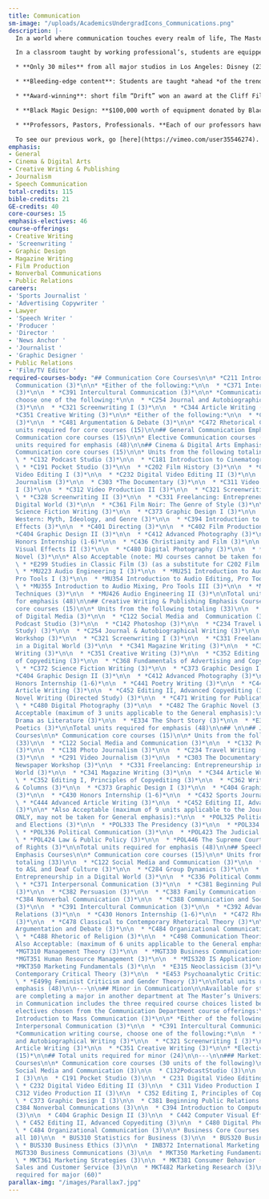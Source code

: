 ```yaml
---
title: Communication
sm-image: "/uploads/AcademicsUndergradIcons_Communications.png"
description: |-
  In a world where communication touches every realm of life, The Master’s University disciplines students to not only excel in their chosen focus, but also do so in a way that will glorify God. One of the most basic elements of Christianity is evangelism and a degree in Communications will set a student up with some of the best skills to reach the largest number of people; whether supporting Christian organizations or working in a secular work environment.

  In a classroom taught by working professional’s, students are equipped with hands-on experience as well as working as a part of a team. There is synergy between all emphases, as required in the professional world. Each year they work together to create projects like short films and graphic novels which can later be used in their professional portfolios. No graduate of the Communications department leaves unprepared.

  * **Only 30 miles** from all major studios in Los Angeles: Disney (23 miles), Columbia Pictures (31 miles), 20thCentury Fox (29 miles), Paramount Pictures (27 miles), Universal Pictures (23 miles), MGM (28 miles) and more.

  * **Bleeding-edge content**: Students are taught *ahead *of the trends, positioning them to be pioneers and entreprenuers while still in school and leaders upon graduation.

  * **Award-winning**: short film “Drift” won an award at the Cliff Film Festival of which 13 countries participated in. Each student involved in its production received IMDB credit.

  * **Black Magic Design: **$100,000 worth of equipment donated by Black Magic Design, including industry level 4k cameras, sound and light equipment,  a podcast studio and more.

  * **Professors, Pastors, Professionals. **Each of our professors have either worked or are still working professionally in their fields.

  To see our previous work, go [here](https://vimeo.com/user35546274).
emphasis:
- General
- Cinema & Digital Arts
- Creative Writing & Publishing
- Journalism
- Speech Communication
total-credits: 115
bible-credits: 21
GE-credits: 40
core-courses: 15
emphasis-electives: 46
course-offerings:
- Creative Writing
- 'Screenwriting '
- Graphic Design
- Magazine Writing
- Film Production
- Nonverbal Communications
- Public Relations
careers:
- 'Sports Journalist '
- 'Advertising Copywriter '
- Lawyer
- 'Speech Writer '
- 'Producer '
- 'Director '
- 'News Anchor '
- 'Journalist '
- 'Graphic Designer '
- Public Relations
- 'Film/TV Editor '
required-courses-body: "## Communication Core Courses\n\n* *C211 Introduction to Mass
  Communication (3)*\n\n* *Either of the following:*\n\n  * *C371 Interpersonal Communication
  (3)*\n\n  * *C391 Intercultural Communication (3)*\n\n* *Communication Writing course,
  choose one of the following:*\n\n  * *C254 Journal and Autobiographical Writing
  (3)*\n\n  * *C321 Screenwriting I (3)*\n\n  * *C344 Article Writing (3)*\n\n  *
  *C351 Creative Writing (3)*\n\n* *Either of the following:*\n\n  * *C382 Persuasion
  (3)*\n\n  * *C481 Argumentation & Debate (3)*\n\n* *C472 Rhetorical Criticism (3)*\n\nTotal
  units required for core courses (15)\n\n## General Communication Emphasis Courses\n\n*
  Communication core courses (15)\n\n* Elective Communication courses (33)\n\nTotal
  units required for emphasis (48)\n\n## Cinema & Digital Arts Emphasis Courses\n\n*
  Communication core courses (15)\n\n* Units from the following totaling (33)\n\n
  \ * *C132 Podcast Studio (3)*\n\n  * *C181 Introduction to Cinematography (3)*\n\n
  \ * *C191 Pocket Studio (3)*\n\n  * *C202 Film History (3)*\n\n  * *C231 Digital
  Video Editing I (3)*\n\n  * *C232 Digital Video Editing II (3)*\n\n  * *C291 Video
  Journalism (3)*\n\n  * C303 *The Documentary (3)*\n\n  * *C311 Video Production
  I (3)*\n\n  * *C312 Video Production II (3)*\n\n  * *C321 Screenwriting I (3)*\n\n
  \ * *C328 Screenwriting II (3)*\n\n  * *C331 Freelancing: Entrepreneurship in a
  Digital World (3)*\n\n  * *C361 Film Noir: The Genre of Style (3)*\n\n  * *C372
  Science Fiction Writing (3)*\n\n  * *C373 Graphic Design I (3)*\n\n  * *C374 The
  Western: Myth, Ideology, and Genre (3)*\n\n  * *C394 Introduction to Computer Visual
  Effects (3)*\n\n  * *C401 Directing (3)*\n\n  * *C402 Film Production (3)*\n\n  *
  *C404 Graphic Design II (3)*\n\n  * *C412 Advanced Photography (3)*\n\n  * *C430
  Honors Internship (1-6)*\n\n  * *C436 Christianity and Film (3)*\n\n  * *C442 Computer
  Visual Effects II (3)*\n\n  * *C480 Digital Photography (3)*\n\n  * *C482 The Graphic
  Novel (3)*\n\n* Also Acceptable (note: MU courses cannot be taken for General emphasis):\n\n
  \ * *E299 Studies in Classic Film (3) (as a substitute for C202 Film History ONLY)*\n\n
  \ * *MU223 Audio Engineering I (3)*\n\n  * *MU251 Introduction to Audio Technology,
  Pro Tools I (3)*\n\n  * *MU354 Introduction to Audio Editing, Pro Tools II (3)*\n\n
  \ * *MU355 Introduction to Audio Mixing, Pro Tools III (3)*\n\n  * *MU404 Recording
  Techniques (3)*\n\n  * *MU426 Audio Engineering II (3)*\n\nTotal units required
  for emphasis (48)\n\n## Creative Writing & Publishing Emphasis Courses\n\n* Communication
  core courses (15)\n\n* Units from the following totaling (33)\n\n  * *C121 Fundamentals
  of Digital Media (3)*\n\n  * *C122 Social Media and  Communication (3)*\n\n  * *C132
  Podcast Studio (3)*\n\n  * *C142 Photoshop (3)*\n\n  * *C234 Travel Writing (Directed
  Study) (3)*\n\n  * *C254 Journal & Autobiographical Writing (3)*\n\n  * *C320 Newspaper
  Workshop (3)*\n\n  * *C321 Screenwriting I (3)*\n\n  * *C331 Freelancing: Entrepreneurship
  in a Digital World (3)*\n\n  * *C341 Magazine Writing (3)*\n\n  * *C344 Article
  Writing (3)*\n\n  * *C351 Creative Writing (3)*\n\n  * *C352 Editing I, Principles
  of Copyediting (3)*\n\n  * *C368 Fundamentals of Advertising and Copywriting (3)*\n\n
  \ * *C372 Science Fiction Writing (3)*\n\n  * *C373 Graphic Design I (3)*\n\n  *
  *C404 Graphic Design II (3)*\n\n  * *C412 Advanced Photography (3)*\n\n  * *C430
  Honors Internship (1-6)*\n\n  * *C441 Poetry Writing (3)*\n\n  * *C444 Advanced
  Article Writing (3)*\n\n  * *C452 Editing II, Advanced Copyediting (3)*\n\n  * *C459
  Novel Writing (Directed Study) (3)*\n\n  * *C471 Writing for Publication (3)*\n\n
  \ * *C480 Digital Photography (3)*\n\n  * *C482 The Graphic Novel (3)*\n\n* Also
  Acceptable (maximum of 3 units applicable to the General emphasis):\n\n  * *E333
  Drama as Literature (3)*\n\n  * *E334 The Short Story (3)*\n\n  * *E336 Poetry and
  Poetics (3)*\n\nTotal units required for emphasis (48)\n\n## \n\n## Journalism Emphasis
  Courses\n\n* Communication core courses (15)\n\n* Units from the following totaling
  (33)\n\n  * *C122 Social Media and Communication (3)*\n\n  * *C132 Podcast Studio
  (3)*\n\n  * *C138 Photo Journalism (3)*\n\n  * *C234 Travel Writing (Directed Study)
  (3)*\n\n  * *C291 Video Journalism (3)*\n\n  * *C303 The Documentary*\n\n  * *C320
  Newspaper Workshop (3)*\n\n  * *C331 Freelancing: Entrepreneurship in a Digital
  World (3)*\n\n  * *C341 Magazine Writing (3)*\n\n  * *C344 Article Writing (3)*\n\n
  \ * *C352 Editing I, Principles of Copyediting (3)*\n\n  * *C362 Writing Editorials
  & Columns (3)*\n\n  * *C373 Graphic Design I (3)*\n\n  * *C404 Graphic Design II
  (3)*\n\n  * *C430 Honors Internship (1-6)*\n\n  * *C432 Sports Journalism (3)*\n\n
  \ * *C444 Advanced Article Writing (3)*\n\n  * *C452 Editing II, Advanced Copyediting
  (3)*\n\n* *Also Acceptable (maximum of 9 units applicable to the Journalism emphasis
  ONLY, may not be taken for General emphasis):*\n\n  * *POL325 Political Parties
  and Elections (3)*\n\n  * *POL333 The Presidency (3)*\n\n  * *POL334 Congress (3)*\n\n
  \ * *POL336 Political Communication (3)*\n\n  * *POL423 The Judicial Process (3)*\n\n
  \ * *POL424 Law & Public Policy (3)*\n\n  * *POL446 The Supreme Court & the Bill
  of Rights (3)*\n\nTotal units required for emphasis (48)\n\n## Speech Communication
  Emphasis Courses\n\n* Communication core courses (15)\n\n* Units from the following
  totaling (33)\n\n  * *C122 Social Media and Communication (3)*\n\n  * *C148 Introduction
  to ASL and Deaf Culture (3)*\n\n  * *C284 Group Dynamics (3)*\n\n  * *C331 Freelancing:
  Entrepreneurship in a Digital World (3)*\n\n  * *C336 Political Communication (3)*\n\n
  \ * *C371 Interpersonal Communication (3)*\n\n  * *C381 Beginning Public Relations
  (3)*\n\n  * *C382 Persuasion (3)*\n\n  * *C383 Family Communication (3)*\n\n  *
  *C384 Nonverbal Communication (3)*\n\n  * *C388 Communication and Social Movements
  (3)*\n\n  * *C391 Intercultural Communication (3)*\n\n  * *C392 Advanced Public
  Relations (3)*\n\n  * *C430 Honors Internship (1-6)*\n\n  * *C472 Rhetorical Criticism
  (3)*\n\n  * *C478 Classical to Contemporary Rhetorical Theory (3)*\n\n  * *C481
  Argumentation and Debate (3)*\n\n  * *C484 Organizational Communication (3)*\n\n
  \ * *C488 Rhetoric of Religion (3)*\n\n  * *C498 Communication Theories (3)*\n\n*
  Also Acceptable: (maximum of 6 units applicable to the General emphasis)\n\n  *
  *MGT310 Management Theory (3)*\n\n  * *MGT330 Business Communications (3)*\n\n  *
  *MGT351 Human Resource Management (3)*\n\n  * *MIS320 IS Applications (3)*\n\n  *
  *MKT350 Marketing Fundamentals (3)*\n\n  * *E315 Neoclassicism (3)*\n\n  * *E436
  Contemporary Critical Theory (3)*\n\n  * *E453 Psychoanalytic Criticism (3)*\n\n
  \ * *E499g Feminist Criticism and Gender Theory (3)*\n\nTotal units required for
  emphasis (48)\n\n---\n\n## Minor in Communication\n\nAvailable for students who
  are completing a major in another department at The Master’s University. The minor
  in Communication includes the three required course choices listed below, plus five
  electives chosen from the Communication Department course offerings:\n\n* *C211
  Introduction to Mass Communication (3)*\n\n* *Either of the following:*\n\n  * *C371
  Interpersonal Communication (3)*\n\n  * *C391 Intercultural Communication (3)*\n\n*
  *Communication writing course, choose one of the following:*\n\n  * *C254 Journal
  and Autobiographical Writing (3)*\n\n  * *C321 Screenwriting I (3)*\n\n  * *C344
  Article Writing (3)*\n\n  * *C351 Creative Writing (3)*\n\n* *Electives in Communication
  (15)*\n\n## Total units required for minor (24)\n\n---\n\n### Marketing Media Major
  Courses\n\n* Communication core courses (30 units of the following)\n\n  * C122
  Social Media and Communication (3)\n\n  * C132PodcastStudio (3)\n\n  * C142 Photoshop
  I (3)\n\n  * C191 Pocket Studio (3)\n\n  * C231 Digital Video Editing I (3)\n\n
  \ * C232 Digital Video Editing II (3)\n\n  * C311 Video Production I (3)\n\n  *
  C312 Video Production II (3)\n\n  * C352 Editing I, Principles of Copyediting (3)\n\n
  \ * C373 Graphic Design I (3)\n\n  * C381 Beginning Public Relations (3)\n\n  *
  C384 Nonverbal Communications (3)\n\n  * C394 Introduction to Computer Visual Effects
  (3)\n\n  * C404 Graphic Design II (3)\n\n  * C442 Computer Visual Effects II (3)\n\n
  \ * C452 Editing II, Advanced Copyediting (3)\n\n  * C480 Digital Photography (3)\n\n
  \ * C484 Organizational Communication (3)\n\n* Business Core Courses (Must take
  all 10)\n\n  * BUS310 Statistics for Business (3)\n\n  * BUS320 Business Law (3)\n\n
  \ * BUS330 Business Ethics (3)\n\n  * INB372 International Marketing (3)\n\n  *
  MGT330 Business Communications (3)\n\n  * MKT350 Marketing Fundamentals (3)\n\n
  \ * MKT361 Marketing Strategies (3)\n\n  * MKT381 Consumer Behavior (3)\n\n  * MKT462
  Sales and Customer Service (3)\n\n  * MKT482 Marketing Research (3)\n\nTotal Units
  required for major (60)"
parallax-img: "/images/Parallax7.jpg"
---
```


